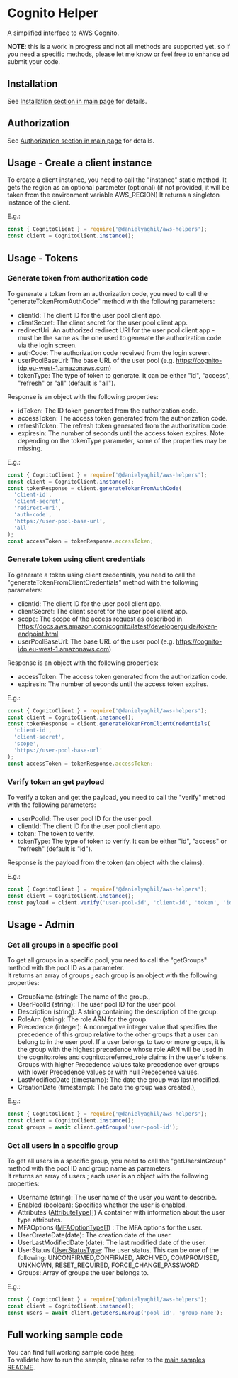 # Cognito Helper

A simplified interface to AWS Cognito.

**NOTE**: this is a work in progress and not all methods are supported yet. so if you need a specific methods, please let me know or feel free to enhance ad submit your code.

## Installation

See [Installation section in main page](README.md#installation) for details.

## Authorization

See [Authorization section in main page](README.md#authorization) for details.

## Usage - Create a client instance

To create a client instance, you need to call the "instance" static method.
It gets the region as an optional parameter (optional) (if not provided, it will be taken from the environment variable AWS_REGION)
It returns a singleton instance of the client.

E.g.:

```javascript
const { CognitoClient } = require('@danielyaghil/aws-helpers');
const client = CognitoClient.instance();
```

## Usage - Tokens

### Generate token from authorization code

To generate a token from an authorization code, you need to call the "generateTokenFromAuthCode" method with the following parameters:

- clientId: The client ID for the user pool client app.
- clientSecret: The client secret for the user pool client app.
- redirectUri: An authorized redirect URI for the user pool client app - must be the same as the one used to generate the authorization code via the login screen.
- authCode: The authorization code received from the login screen.
- userPoolBaseUrl: The base URL of the user pool (e.g. https://cognito-idp.eu-west-1.amazonaws.com)
- tokenType: The type of token to generate. It can be either "id", "access", "refresh" or "all" (default is "all").

Response is an object with the following properties:

- idToken: The ID token generated from the authorization code.
- accessToken: The access token generated from the authorization code.
- refreshToken: The refresh token generated from the authorization code.
- expiresIn: The number of seconds until the access token expires.
  Note: depending on the tokenType parameter, some of the properties may be missing.

E.g.:

```javascript
const { CognitoClient } = require('@danielyaghil/aws-helpers');
const client = CognitoClient.instance();
const tokenResponse = client.generateTokenFromAuthCode(
  'client-id',
  'client-secret',
  'redirect-uri',
  'auth-code',
  'https://user-pool-base-url',
  'all'
);
const accessToken = tokenResponse.accessToken;
```

### Generate token using client credentials

To generate a token using client credentials, you need to call the "generateTokenFromClientCredentials" method with the following parameters:

- clientId: The client ID for the user pool client app.
- clientSecret: The client secret for the user pool client app.
- scope: The scope of the access request as described in https://docs.aws.amazon.com/cognito/latest/developerguide/token-endpoint.html
- userPoolBaseUrl: The base URL of the user pool (e.g. https://cognito-idp.eu-west-1.amazonaws.com)

Response is an object with the following properties:

- accessToken: The access token generated from the authorization code.
- expiresIn: The number of seconds until the access token expires.

E.g.:

```javascript
const { CognitoClient } = require('@danielyaghil/aws-helpers');
const client = CognitoClient.instance();
const tokenResponse = client.generateTokenFromClientCredentials(
  'client-id',
  'client-secret',
  'scope',
  'https://user-pool-base-url'
);
const accessToken = tokenResponse.accessToken;
```

### Verify token an get payload

To verify a token and get the payload, you need to call the "verify" method with the following parameters:

- userPoolId: The user pool ID for the user pool.
- clientId: The client ID for the user pool client app.
- token: The token to verify.
- tokenType: The type of token to verify. It can be either "id", "access" or "refresh" (default is "id").

Response is the payload from the token (an object with the claims).

E.g.:

```javascript
const { CognitoClient } = require('@danielyaghil/aws-helpers');
const client = CognitoClient.instance();
const payload = client.verify('user-pool-id', 'client-id', 'token', 'id');
```

## Usage - Admin

### Get all groups in a specific pool

To get all groups in a specific pool, you need to call the "getGroups" method with the pool ID as a parameter.  
It returns an array of groups ; each group is an object with the following properties:

- GroupName (string): The name of the group.,
- UserPoolId (string): The user pool ID for the user pool.
- Description (string): A string containing the description of the group.
- RoleArn (string): The role ARN for the group.
- Precedence (integer): A nonnegative integer value that specifies the precedence of this group relative to the other groups that a user can belong to in the user pool. If a user belongs to two or more groups, it is the group with the highest precedence whose role ARN will be used in the cognito:roles and cognito:preferred_role claims in the user's tokens. Groups with higher Precedence values take precedence over groups with lower Precedence values or with null Precedence values.
- LastModifiedDate (timestamp): The date the group was last modified.
- CreationDate (timestamp): The date the group was created.),

E.g.:

```javascript
const { CognitoClient } = require('@danielyaghil/aws-helpers');
const client = CognitoClient.instance();
const groups = await client.getGroups('user-pool-id');
```

### Get all users in a specific group

To get all users in a specific group, you need to call the "getUsersInGroup" method with the pool ID and group name as parameters.  
It returns an array of users ; each user is an object with the following properties:

- Username (string): The user name of the user you want to describe.
- Enabled (boolean): Specifies whether the user is enabled.
- Attributes ([AttributeType[]](https://docs.aws.amazon.com/AWSJavaScriptSDK/v3/latest/Package/-aws-sdk-client-cognito-identity-provider/Interface/AttributeType/)) A container with information about the user type attributes.
- MFAOptions ([MFAOptionType[]](https://docs.aws.amazon.com/AWSJavaScriptSDK/v3/latest/Package/-aws-sdk-client-cognito-identity-provider/Interface/MFAOptionType/)) : The MFA options for the user.
- UserCreateDate(date): The creation date of the user.
- UserLastModifiedDate (date): The last modified date of the user.
- UserStatus ([UserStatusType](https://docs.aws.amazon.com/AWSJavaScriptSDK/v3/latest/Package/-aws-sdk-client-cognito-identity-provider/TypeAlias/UserStatusType/): The user status. This can be one of the following: UNCONFIRMED,CONFIRMED, ARCHIVED, COMPROMISED, UNKNOWN, RESET_REQUIRED, FORCE_CHANGE_PASSWORD
- Groups: Array of groups the user belongs to.

E.g.:

```javascript
const { CognitoClient } = require('@danielyaghil/aws-helpers');
const client = CognitoClient.instance();
const users = await client.getUsersInGroup('pool-id', 'group-name');
```

## Full working sample code

You can find full working sample code [here](../samples/sample-cognito.js).  
To validate how to run the sample, please refer to the [main samples README](../samples/README.md).
